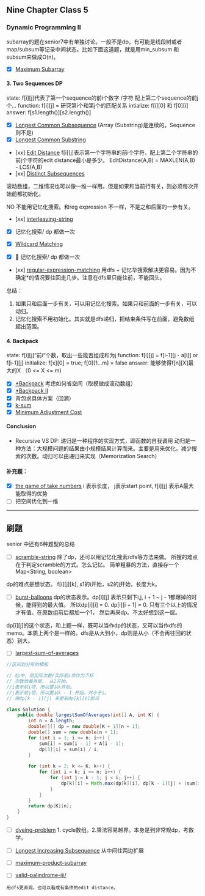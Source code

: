 ## Nine Chapter Class 5

### Dynamic Programming II
subarray的题在senior7中有单独讨论。一般不是dp，有可能是线段树或者map/subsum等记录中间状态。比如下面这道题，就是用min_subsum 和 subsum来做成O(n)。
- [x] [Maximum Subarray](http://www.leetcode.com/problems/maximum-subarray)


#### 3. Two Sequences DP
state: f[i][j]代表了第一个sequence的前i个数字
/字符 配上第二个sequence的前j个...
function: f[i][j] = 研究第i个和第j个的匹配关系
intialize: f[i][0] 和 f[0][i]
answer: f[s1.length()][s2.length()]

- [x] [Longest Common Subsequence](http://www.leetcode.com/problems/longest-common-subsequence) (Array (Substring)是连续的。Sequence则不是)
- [x] [Longest Common Substring](http://www.lintcode.com/problem/longest-common-substring) 
- [xx] [Edit Distance](http://www.leetcode.com/problems/edit-distance) f[i][j]表示第一个字符串的前i个字符，配上第二个字符串的前j个字符的edit distance最小是多少。
EditDistance(A,B) = MAXLEN(A,B) - LCS(A,B)
- [xx] [Distinct Subsequences](http://www.leetcode.com/problems/distinct-subsequences) 

滚动数组，二维情况也可以像一维一样用。但是如果和当前行有关，则必须每次开始前都初始化。

NO 不能用记忆化搜索。和reg expression 不一样，不是之和后面的一步有关。

- [xx] [interleaving-string](http://www.leetcode.com/problems/interleaving-string) 
- [x] 记忆化搜索/ dp 都做一次


- [x] [Wildcard Matching](http://www.leetcode.com/problems/wildcard-matching) 
- [x] :carrot: 记忆化搜索/ dp 都做一次
- [xx] [regular-expression-matching](https://www.leetcode.com/problems/regular-expression-matching/description) 
用dfs + 记忆华搜索解决更容易。因为不确定*的情况要往回走几步。注意在dfs里只能往前，不能回头。

总结：
1. 如果只和后面一步有关，可以用记忆化搜索。如果只和前面的一步有关，可以动归。
2. 记忆化搜索不用初始化。其实就是dfs递归，把结束条件写在前面，避免数组超出范围。
 
#### 4. Backpack
state: f[i][j]“前i“个数，取出一些能否组成和为j
function: f[i][j] = f[i-1][j - a[i]] or f[i-1][j]
initialize: f[x][0] = true; f[0][1...m] = false
answer: 能够使得f[n][X]最大的X （0 <= X <= m)


- [x] [*Backpack](http://www.lintcode.com/problem/backpack) 考虑如何省空间（取模做成滚动数组）
- [x] [*Backpack II](http://www.lintcode.com/problem/backpack-ii) 
- [x] 背包求具体方案（回溯）
- [x] [k-sum](http://www.lintcode.com/problem/k-sum/)
- [x] [Minimum Adjustment Cost](http://www.lintcode.com/problem/minimum-adjustment-cost/) 

#### Conclusion

- Recursive VS DP:
递归是一种程序的实现方式，即函数的自我调用
动归是一种方法：大规模问题的结果由小规模结果计算而来。主要是用来优化，减少搜索的次数。动归可以由递归来实现（Memorization Search）


#### 补充题：
- [x] [the game of take numbers](https://leetcode.com/problems/predict-the-winner/) i 表示长度， j表示start point, f[i][j] 表示A最大能取得的优势
- [ ] 把空间优化到一维

---
## 刷题
senior 中还有6种题型的总结


- [ ] [scramble-string](https://www.lintcode.com/problem/scramble-string/description)
除了dp，还可以用记忆化搜索/dfs等方法来做。
所搜的难点在于判定scramble的方式。怎么记忆。
简单粗暴的方法，直接存一个Map<String, boolean>

dp的难点是想状态。
f[i][j][k], s1的i开始，s2的j开始，长度为k。


- [ ] [burst-balloons](https://www.lintcode.com/problem/burst-balloons/description)
dp的状态表示。dp[i][j] 表示只剩下i,j, i + 1 ~ j - 1都爆掉的时候，能得到的最大值。
所以dp[i][i] = 0. dp[i][i + 1] = 0. 只有三个以上的情况才有值。在原数组前后都加一个1， 然后再来dp。不太好想到这一层。

dp[i][j]的这个状态，和上题一样，既可以当作dp的状态，又可以当作dfs的memo。本质上两个是一样的。dfs是从大到小，dp则是从小（不会再往回的状态）到大。

- [ ] [largest-sum-of-averages](https://www.lintcode.com/problem/largest-sum-of-averages/description)
```java
//区间划分形的模板

// dp中，用实际次数/实际前i项作为下标
// 次数放最外层， 从2开始。
//i表示前i项，所以要从k开始。
//j表示前j项，所以要从k - 1 开始，并小于i。
// 用dp[k - 1][j] 来更新dp[k][i]即可

class Solution {
    public double largestSumOfAverages(int[] A, int K) {
        int n = A.length;
        double[][] dp = new double[K + 1][n + 1];
        double[] sum = new double[n + 1];
        for (int i = 1; i <= n; i++) {
            sum[i] = sum[i - 1] + A[i - 1];
            dp[1][i] = sum[i] / i;
        }
        
        for (int k = 2; k <= K; k++) {
            for (int i = k; i <= n; i++) {
                for (int j = k - 1; j < i; j++) {
                    dp[k][i] = Math.max(dp[k][i], dp[k - 1][j] + (sum[i] - sum[j]) / (i - j));
                }
            }
        }
        return dp[K][n];
    }
}

```


- [ ] [dyeing-problem](https://www.lintcode.com/problem/dyeing-problem/description) 1. cycle数组。2.乘法容易越界。本身是到非常规dp，考数学。

- [ ] [Longest Increasing Subsequence](https://www.lintcode.com/problem/longest-increasing-subsequence) 从中间往两边扩展

- [ ] [maximum-product-subarray](https://www.lintcode.com/problem/maximum-product-subarray/description)


- [ ] [valid-palindrome-iii/](https://leetcode.com/problems/valid-palindrome-iii/) 
```
用dfs更直观。也可以看成有条件的edit distance。
```


